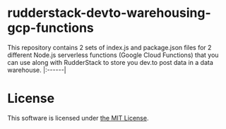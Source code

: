 # rudderstack-devto-warehousing-gcp-functions

This repository contains 2 sets of index.js and package.json files for 2 different Node.js serverless functions (Google Cloud Functions) that you can use along with RudderStack to store you dev.to post data in a data warehouse.
|:------|

# License
This software is licensed under [the MIT License](https://opensource.org/licenses/MIT).
